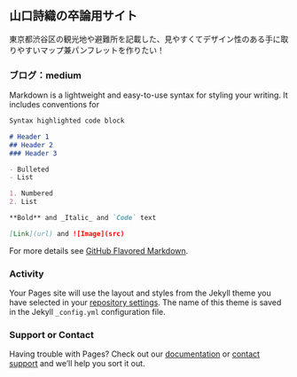 ## 山口詩織の卒論用サイト

東京都渋谷区の観光地や避難所を記載した、見やすくてデザイン性のある手に取りやすいマップ兼パンフレットを作りたい！

### ブログ：medium

Markdown is a lightweight and easy-to-use syntax for styling your writing. It includes conventions for

```markdown
Syntax highlighted code block

# Header 1
## Header 2
### Header 3

- Bulleted
- List

1. Numbered
2. List

**Bold** and _Italic_ and `Code` text

[Link](url) and ![Image](src)
```

For more details see [GitHub Flavored Markdown](https://guides.github.com/features/mastering-markdown/).

### Activity

Your Pages site will use the layout and styles from the Jekyll theme you have selected in your [repository settings](https://github.com/furuhashilab/www4yamaguchishiori/settings). The name of this theme is saved in the Jekyll `_config.yml` configuration file.

### Support or Contact

Having trouble with Pages? Check out our [documentation](https://help.github.com/categories/github-pages-basics/) or [contact support](https://github.com/contact) and we’ll help you sort it out.
